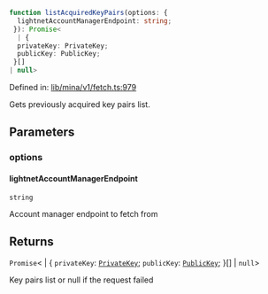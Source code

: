 ```ts
function listAcquiredKeyPairs(options: {
  lightnetAccountManagerEndpoint: string;
 }): Promise<
  | {
  privateKey: PrivateKey;
  publicKey: PublicKey;
 }[]
| null>
```

Defined in: [lib/mina/v1/fetch.ts:979](https://github.com/o1-labs/o1js/blob/89b7d1522af805d6d4c45a96d7a9cbc29a457aec/src/lib/mina/v1/fetch.ts#L979)

Gets previously acquired key pairs list.

## Parameters

### options

#### lightnetAccountManagerEndpoint

`string`

Account manager endpoint to fetch from

## Returns

`Promise`\<
  \| \{
  `privateKey`: [`PrivateKey`](../../../classes/PrivateKey.md);
  `publicKey`: [`PublicKey`](../../../classes/PublicKey.md);
 \}[]
  \| `null`\>

Key pairs list or null if the request failed
